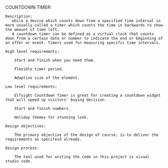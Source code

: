 COUNTDOWN TIMER:
  
    Description:
       while a device which counts down from a specified time interval is more usually called a timer.which counts the time in backwards to show the amount of time left.
       A countdown timer can be defined as a virtual clock that counts down from a certain date or number to indicate the end or beginning of an offer or event. Timers used for measuring specific time intervals.

    High level requirements:

        Start and finish when you need them.

        Flexible timer period.

        Adaptive size of the element.
   
    Low level requirements:
  
        Elfsight Countdown Timer is great for creating a countdown widget that will speed up visitors' buying decision.

        Start and finish numbers.

        Holiday themes for stunning look.

    Design objectives:
        
        The primary objective of the design of course, is to deliver the requirements as specifeid already.

    Design process:
      
        The tool used for writing the code in this project is visual studio code.
         

        

        

    
    